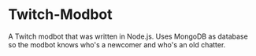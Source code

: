 # Twitch-Modbot
A Twitch modbot that was written in Node.js. Uses MongoDB as database so the modbot knows who's a newcomer and who's an old chatter.
